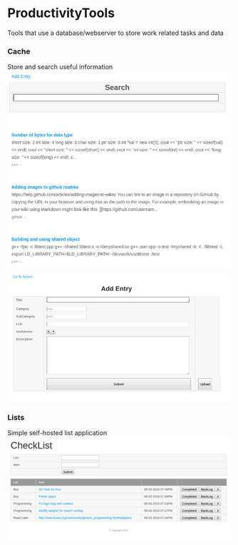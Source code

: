 # ProductivityTools
Tools that use a database/webserver to store work related tasks and data

### Cache 
Store and search useful information 
![alt text](img/Search.png "Cache Search")

![alt text](img/AddEntry.png "Cache Add Entry")

### Lists
Simple self-hosted list application
![alt text](img/Lists.png "CheckList example")
